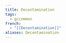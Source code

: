 ```yaml
---
title: Decontamination
tags:
  - gccommon
french:
  - "[[Decontamination]]"
aliases: Decontamination
---
```

